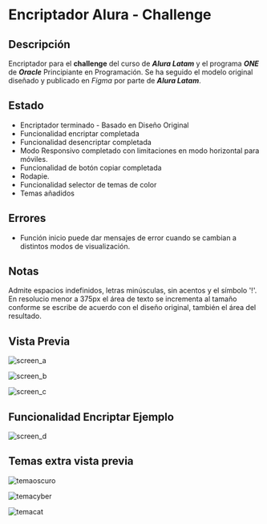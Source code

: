 # Encriptador Alura - Challenge

## Descripción

Encriptador para el **challenge** del curso de ***Alura Latam*** y el programa ***ONE*** de ***Oracle*** Principiante en Programación.
Se ha seguido el modelo original diseñado y publicado en *Figma* por parte de ***Alura Latam***.

## Estado

* Encriptador terminado - Basado en Diseño Original
* Funcionalidad encriptar completada
* Funcionalidad desencriptar completada
* Modo Responsivo completado con limitaciones en modo horizontal para móviles.
* Funcionalidad de botón copiar completada
* Rodapie.
* Funcionalidad selector de temas de color
* Temas añadidos

## Errores

* Función inicio puede dar mensajes de error cuando se cambian a distintos modos de visualización.

## Notas

Admite espacios indefinidos, letras minúsculas, sin acentos y el símbolo '!'.
En resolucio menor a 375px el área de texto se incrementa al tamaño conforme se escribe de acuerdo con el diseño original, también el área del resultado.

## Vista Previa

![screen_a](https://github.com/Gercodex/encriptador_alura/assets/157858339/d3794162-7392-4e40-b1ff-64470e330cd8)

![screen_b](https://github.com/Gercodex/encriptador_alura/assets/157858339/dd5190c7-bf04-4635-83de-b64c212e3eed)

![screen_c](https://github.com/Gercodex/encriptador_alura/assets/157858339/bcb4d46c-34aa-4e79-8e14-6464df1783c7)


## Funcionalidad Encriptar Ejemplo

![screen_d](https://github.com/Gercodex/encriptador_alura/assets/157858339/6e22536e-82a8-4143-a48d-42d136e0dcbd)

## Temas extra vista previa

![temaoscuro](https://github.com/Gercodex/encriptador_alura/assets/157858339/b0e1c995-8d78-4c52-9b2f-ab2a8b8aee4a)


![temacyber](https://github.com/Gercodex/encriptador_alura/assets/157858339/2f06b944-ede5-458e-9d7c-0960945ead82)


![temacat](https://github.com/Gercodex/encriptador_alura/assets/157858339/cf3518e3-3e64-483b-8cad-ea7fec032349)






